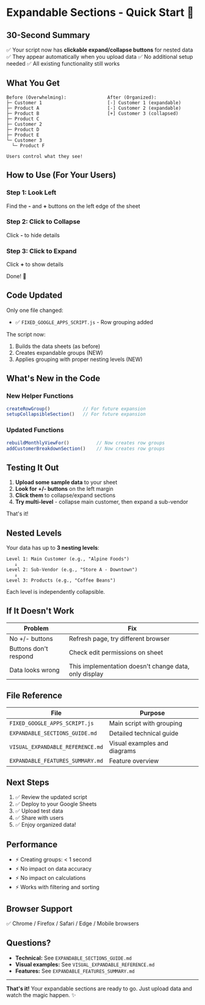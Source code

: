 # Expandable Sections - Quick Start 🚀

## 30-Second Summary

✅ Your script now has **clickable expand/collapse buttons** for nested data
✅ They appear automatically when you upload data
✅ No additional setup needed
✅ All existing functionality still works

## What You Get

```
Before (Overwhelming):               After (Organized):
├─ Customer 1                        [-] Customer 1 (expandable)
├─ Product A                         [-] Customer 2 (expandable)
├─ Product B                         [+] Customer 3 (collapsed)
├─ Product C
├─ Customer 2
├─ Product D
├─ Product E
└─ Customer 3
  └─ Product F
  
Users control what they see!
```

## How to Use (For Your Users)

### Step 1: Look Left
Find the **-** and **+** buttons on the left edge of the sheet

### Step 2: Click to Collapse
Click **-** to hide details

### Step 3: Click to Expand  
Click **+** to show details

Done! 🎉

## Code Updated

Only one file changed:
- ✅ `FIXED_GOOGLE_APPS_SCRIPT.js` - Row grouping added

The script now:
1. Builds the data sheets (as before)
2. Creates expandable groups (NEW)
3. Applies grouping with proper nesting levels (NEW)

## What's New in the Code

### New Helper Functions
```javascript
createRowGroup()            // For future expansion
setupCollapsibleSection()   // For future expansion
```

### Updated Functions
```javascript
rebuildMonthlyViewFor()          // Now creates row groups
addCustomerBreakdownSection()    // Now creates row groups
```

## Testing It Out

1. **Upload some sample data** to your sheet
2. **Look for +/- buttons** on the left margin
3. **Click them** to collapse/expand sections
4. **Try multi-level** - collapse main customer, then expand a sub-vendor

That's it!

## Nested Levels

Your data has up to **3 nesting levels**:

```
Level 1: Main Customer (e.g., "Alpine Foods")
   ↓
Level 2: Sub-Vendor (e.g., "Store A - Downtown")
   ↓
Level 3: Products (e.g., "Coffee Beans")
```

Each level is independently collapsible.

## If It Doesn't Work

| Problem | Fix |
|---------|-----|
| No +/- buttons | Refresh page, try different browser |
| Buttons don't respond | Check edit permissions on sheet |
| Data looks wrong | This implementation doesn't change data, only display |

## File Reference

| File | Purpose |
|------|---------|
| `FIXED_GOOGLE_APPS_SCRIPT.js` | Main script with grouping |
| `EXPANDABLE_SECTIONS_GUIDE.md` | Detailed technical guide |
| `VISUAL_EXPANDABLE_REFERENCE.md` | Visual examples and diagrams |
| `EXPANDABLE_FEATURES_SUMMARY.md` | Feature overview |

## Next Steps

1. ✅ Review the updated script
2. ✅ Deploy to your Google Sheets
3. ✅ Upload test data
4. ✅ Share with users
5. ✅ Enjoy organized data! 

## Performance

- ⚡ Creating groups: < 1 second
- ⚡ No impact on data accuracy
- ⚡ No impact on calculations
- ⚡ Works with filtering and sorting

## Browser Support

✅ Chrome / Firefox / Safari / Edge / Mobile browsers

## Questions?

- **Technical:** See `EXPANDABLE_SECTIONS_GUIDE.md`
- **Visual examples:** See `VISUAL_EXPANDABLE_REFERENCE.md`  
- **Features:** See `EXPANDABLE_FEATURES_SUMMARY.md`

---

**That's it!** Your expandable sections are ready to go. Just upload data and watch the magic happen. ✨
